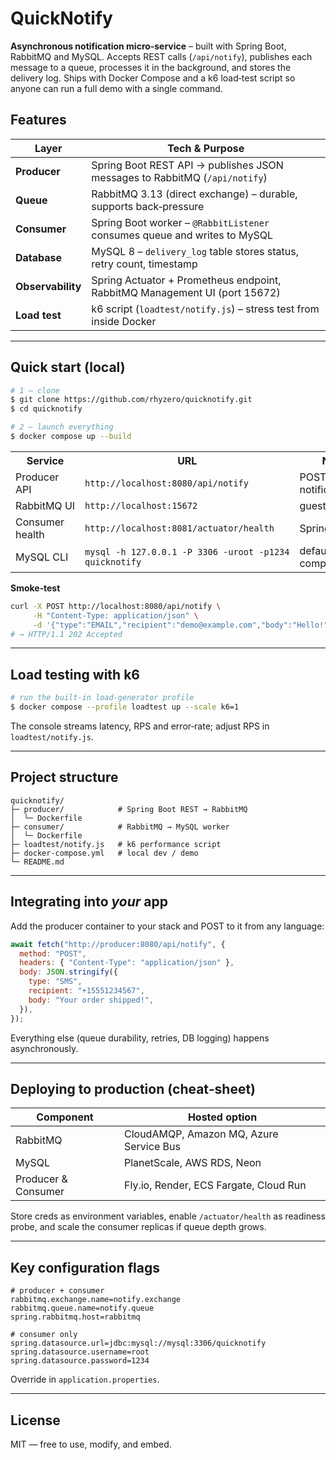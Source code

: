 # QuickNotify

**Asynchronous notification micro‑service** – built with Spring Boot, RabbitMQ and MySQL.
Accepts REST calls (`/api/notify`), publishes each message to a queue, processes it in the background,
and stores the delivery log. Ships with Docker Compose and a k6 load‑test script so anyone can run a
full demo with a single command.

## Features

| Layer             | Tech & Purpose                                                             |
| ----------------- | -------------------------------------------------------------------------- |
| **Producer**      | Spring Boot REST API → publishes JSON messages to RabbitMQ (`/api/notify`) |
| **Queue**         | RabbitMQ 3.13 (direct exchange) – durable, supports back‑pressure          |
| **Consumer**      | Spring Boot worker – `@RabbitListener` consumes queue and writes to MySQL  |
| **Database**      | MySQL 8 – `delivery_log` table stores status, retry count, timestamp       |
| **Observability** | Spring Actuator + Prometheus endpoint, RabbitMQ Management UI (port 15672) |
| **Load test**     | k6 script (`loadtest/notify.js`) – stress test from inside Docker          |

---

## Quick start (local)

```bash
# 1 — clone
$ git clone https://github.com/rhyzero/quicknotify.git
$ cd quicknotify

# 2 — launch everything
$ docker compose up --build
```

<table>
<tr><th>Service</th><th>URL</th><th>Notes</th></tr>
<tr><td>Producer API</td><td><code>http://localhost:8080/api/notify</code></td><td>POST JSON notifications</td></tr>
<tr><td>RabbitMQ UI</td><td><code>http://localhost:15672</code></td><td>guest / guest</td></tr>
<tr><td>Consumer health</td><td><code>http://localhost:8081/actuator/health</code></td><td>Spring Actuator</td></tr>
<tr><td>MySQL CLI</td><td><code>mysql ‑h 127.0.0.1 ‑P 3306 ‑uroot ‑p1234 quicknotify</code></td><td>default creds in compose</td></tr>
</table>

**Smoke‑test**

```bash
curl -X POST http://localhost:8080/api/notify \
     -H "Content-Type: application/json" \
     -d '{"type":"EMAIL","recipient":"demo@example.com","body":"Hello!"}'
# → HTTP/1.1 202 Accepted
```

---

## Load testing with k6

```bash
# run the built‑in load‑generator profile
$ docker compose --profile loadtest up --scale k6=1
```

The console streams latency, RPS and error‑rate; adjust RPS in
`loadtest/notify.js`.

---

## Project structure

```
quicknotify/
├─ producer/            # Spring Boot REST → RabbitMQ
│  └─ Dockerfile
├─ consumer/            # RabbitMQ → MySQL worker
│  └─ Dockerfile
├─ loadtest/notify.js   # k6 performance script
├─ docker-compose.yml   # local dev / demo
└─ README.md
```

---

## Integrating into _your_ app

Add the producer container to your stack and POST to it from any language:

```js
await fetch("http://producer:8080/api/notify", {
  method: "POST",
  headers: { "Content-Type": "application/json" },
  body: JSON.stringify({
    type: "SMS",
    recipient: "+15551234567",
    body: "Your order shipped!",
  }),
});
```

Everything else (queue durability, retries, DB logging) happens asynchronously.

---

## Deploying to production (cheat‑sheet)

| Component           | Hosted option                           |
| ------------------- | --------------------------------------- |
| RabbitMQ            | CloudAMQP, Amazon MQ, Azure Service Bus |
| MySQL               | PlanetScale, AWS RDS, Neon              |
| Producer & Consumer | Fly.io, Render, ECS Fargate, Cloud Run  |

Store creds as environment variables, enable `/actuator/health` as readiness
probe, and scale the consumer replicas if queue depth grows.

---

## Key configuration flags

```properties
# producer + consumer
rabbitmq.exchange.name=notify.exchange
rabbitmq.queue.name=notify.queue
spring.rabbitmq.host=rabbitmq

# consumer only
spring.datasource.url=jdbc:mysql://mysql:3306/quicknotify
spring.datasource.username=root
spring.datasource.password=1234
```

Override in `application.properties`.

---

## License

MIT — free to use, modify, and embed.
